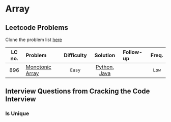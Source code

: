 # Array

## Leetcode Problems

Clone the problem list [here](https://leetcode.com/list/x8iyupb5)

| LC no. | Problem                                                           | Difficulty |                                 Solution                                  | Follow-up | Freq. |
| :----: | :---------------------------------------------------------------- | :--------: | :-----------------------------------------------------------------------: | :-------- | :---: |
|  896   | [Monotonic Array](https://leetcode.com/problems/monotonic-array/) |   `Easy`   | [Python](./python/monotonic_array.py), [Java](./java/MonotonicArray.java) |           | `Low` |

## Interview Questions from Cracking the Code Interview

### Is Unique
